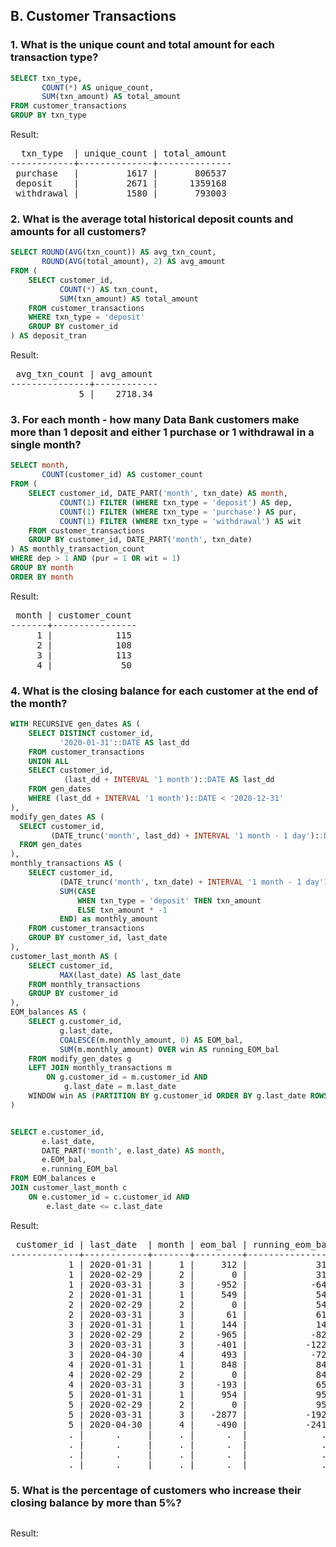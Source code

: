 ## B. Customer Transactions

### 1. What is the unique count and total amount for each transaction type?

```SQL
SELECT txn_type,
       COUNT(*) AS unique_count,
       SUM(txn_amount) AS total_amount
FROM customer_transactions
GROUP BY txn_type
```

Result:

<pre>
  txn_type  | unique_count | total_amount 
------------+--------------+--------------
 purchase   |         1617 |       806537
 deposit    |         2671 |      1359168
 withdrawal |         1580 |       793003
</pre>

### 2. What is the average total historical deposit counts and amounts for all customers?

```SQL
SELECT ROUND(AVG(txn_count)) AS avg_txn_count,
       ROUND(AVG(total_amount), 2) AS avg_amount
FROM (
    SELECT customer_id,
           COUNT(*) AS txn_count,
           SUM(txn_amount) AS total_amount
    FROM customer_transactions
    WHERE txn_type = 'deposit'
    GROUP BY customer_id
) AS deposit_tran
```

Result:

<pre>
 avg_txn_count | avg_amount 
---------------+------------
             5 |    2718.34
</pre>

### 3. For each month - how many Data Bank customers make more than 1 deposit and either 1 purchase or 1 withdrawal in a single month?

```SQL
SELECT month,
       COUNT(customer_id) AS customer_count
FROM (
    SELECT customer_id, DATE_PART('month', txn_date) AS month,
           COUNT(1) FILTER (WHERE txn_type = 'deposit') AS dep,
           COUNT(1) FILTER (WHERE txn_type = 'purchase') AS pur,
           COUNT(1) FILTER (WHERE txn_type = 'withdrawal') AS wit
    FROM customer_transactions
    GROUP BY customer_id, DATE_PART('month', txn_date)
) AS monthly_transaction_count
WHERE dep > 1 AND (pur = 1 OR wit = 1)
GROUP BY month
ORDER BY month
```

Result:

<pre>
 month | customer_count 
-------+----------------
     1 |            115
     2 |            108
     3 |            113
     4 |             50
</pre>

### 4. What is the closing balance for each customer at the end of the month?

```SQL
WITH RECURSIVE gen_dates AS (
    SELECT DISTINCT customer_id,
           '2020-01-31'::DATE AS last_dd
    FROM customer_transactions
    UNION ALL
    SELECT customer_id,
            (last_dd + INTERVAL '1 month')::DATE AS last_dd
    FROM gen_dates
    WHERE (last_dd + INTERVAL '1 month')::DATE < '2020-12-31'
),
modify_gen_dates AS (
  SELECT customer_id, 
         (DATE_trunc('month', last_dd) + INTERVAL '1 month - 1 day')::DATE AS last_date
  FROM gen_dates
),
monthly_transactions AS (
    SELECT customer_id,
           (DATE_trunc('month', txn_date) + INTERVAL '1 month - 1 day')::DATE AS last_date,
           SUM(CASE
               WHEN txn_type = 'deposit' THEN txn_amount
               ELSE txn_amount * -1
           END) as monthly_amount
    FROM customer_transactions
    GROUP BY customer_id, last_date
),
customer_last_month AS (
    SELECT customer_id,
           MAX(last_date) AS last_date
    FROM monthly_transactions
    GROUP BY customer_id
),
EOM_balances AS (
    SELECT g.customer_id,
           g.last_date,
           COALESCE(m.monthly_amount, 0) AS EOM_bal,
           SUM(m.monthly_amount) OVER win AS running_EOM_bal
    FROM modify_gen_dates g
    LEFT JOIN monthly_transactions m
        ON g.customer_id = m.customer_id AND
            g.last_date = m.last_date
    WINDOW win AS (PARTITION BY g.customer_id ORDER BY g.last_date ROWS UNBOUNDED PRECEDING)
)


SELECT e.customer_id,
       e.last_date,
       DATE_PART('month', e.last_date) AS month,
       e.EOM_bal,
       e.running_EOM_bal
FROM EOM_balances e
JOIN customer_last_month c
    ON e.customer_id = c.customer_id AND
        e.last_date <= c.last_date
```

Result: 

<pre>
 customer_id | last_date  | month | eom_bal | running_eom_bal 
-------------+------------+-------+---------+-----------------
           1 | 2020-01-31 |     1 |     312 |             312
           1 | 2020-02-29 |     2 |       0 |             312
           1 | 2020-03-31 |     3 |    -952 |            -640
           2 | 2020-01-31 |     1 |     549 |             549
           2 | 2020-02-29 |     2 |       0 |             549
           2 | 2020-03-31 |     3 |      61 |             610
           3 | 2020-01-31 |     1 |     144 |             144
           3 | 2020-02-29 |     2 |    -965 |            -821
           3 | 2020-03-31 |     3 |    -401 |           -1222
           3 | 2020-04-30 |     4 |     493 |            -729
           4 | 2020-01-31 |     1 |     848 |             848
           4 | 2020-02-29 |     2 |       0 |             848
           4 | 2020-03-31 |     3 |    -193 |             655
           5 | 2020-01-31 |     1 |     954 |             954
           5 | 2020-02-29 |     2 |       0 |             954
           5 | 2020-03-31 |     3 |   -2877 |           -1923
           5 | 2020-04-30 |     4 |    -490 |           -2413
           . |      .     |     . |      .  |              .
           . |      .     |     . |      .  |              .
           . |      .     |     . |      .  |              .
           . |      .     |     . |      .  |              .
</pre>

### 5. What is the percentage of customers who increase their closing balance by more than 5%?

```SQL
```

Result:

<pre>

</pre>